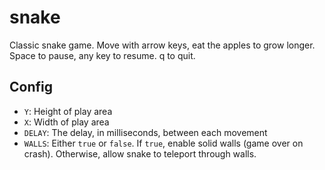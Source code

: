 # snake

Classic snake game. Move with arrow keys, eat the apples to grow longer. Space to pause, any key to resume. q to quit.


## Config

* `Y`: Height of play area
* `X`: Width of play area
* `DELAY`: The delay, in milliseconds, between each movement
* `WALLS`: Either `true` or `false`. If `true`, enable solid walls (game over on crash). Otherwise, allow snake to teleport through walls.
